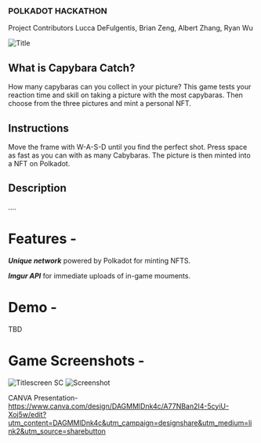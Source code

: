### POLKADOT HACKATHON

Project Contributors
Lucca DeFulgentis, Brian Zeng, Albert Zhang, Ryan Wu

![Title](https://github.com/user-attachments/assets/f4158835-d116-493b-b073-8ca587740ea1)

## What is Capybara Catch?

How many capybaras can you collect in your picture? This game tests your reaction time and skill on taking a picture with the most capybaras. Then choose from the three pictures and mint a personal NFT.


## Instructions 
Move the frame with W-A-S-D until you find the perfect shot. Press space as fast as you can with as many Cabybaras. The picture is then minted into a NFT on Polkadot.

## Description
....

# Features - 
***Unique network*** powered by Polkadot for minting NFTS.

***Imgur API*** for immediate uploads of in-game mouments.

# Demo -
TBD


# Game Screenshots -

![Titlescreen SC](https://github.com/user-attachments/assets/d72ebf0b-2d03-444b-aa89-e7105012eff5)
![Screenshot](https://github.com/user-attachments/assets/fa082086-972d-4b1c-8191-c0970c3ca59f)



CANVA Presentation-
https://www.canva.com/design/DAGMMlDnk4c/A77NBan2I4-5cyiU-Xoj5w/edit?utm_content=DAGMMlDnk4c&utm_campaign=designshare&utm_medium=link2&utm_source=sharebutton
